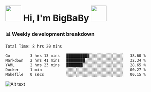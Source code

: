 <!-- Title -->
<h1>
    <img src="https://media.tenor.com/TlyRveJkgo4AAAAi/cloud-cloud-strife.gif" width="50"/>
    Hi, I'm BigBaBy
    <img src="https://media.tenor.com/TlyRveJkgo4AAAAi/cloud-cloud-strife.gif" width="50"/>
</h1>

<h3> 📊 Weekly development breakdown </h3>
<!-- waka-readme-stats -->

<!--START_SECTION:waka-->

```txt
Total Time: 8 hrs 20 mins

Go         3 hrs 13 mins   █████████▓░░░░░░░░░░░░░░░   38.60 %
Markdown   2 hrs 41 mins   ████████░░░░░░░░░░░░░░░░░   32.34 %
YAML       2 hrs 23 mins   ███████░░░░░░░░░░░░░░░░░░   28.65 %
Docker     1 min           ░░░░░░░░░░░░░░░░░░░░░░░░░   00.27 %
Makefile   0 secs          ░░░░░░░░░░░░░░░░░░░░░░░░░   00.15 %
```

<!--END_SECTION:waka-->

![Alt text](https://spotify-recently-played-readme.vercel.app/api?user=21b7yx6vkj66csord5swswvza&count=10&width=1000)
